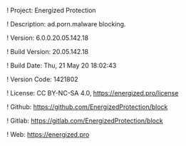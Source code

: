 ! Project: Energized Protection

! Description: ad.porn.malware blocking.

! Version: 6.0.0.20.05.142.18

! Build Version: 20.05.142.18

! Build Date: Thu, 21 May 20 18:02:43

! Version Code: 1421802

! License: CC BY-NC-SA 4.0, https://energized.pro/license

! Github: https://github.com/EnergizedProtection/block

! Gitlab: https://gitlab.com/EnergizedProtection/block


! Web: https://energized.pro
